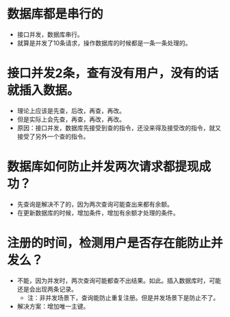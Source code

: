 # 数据库都是串行的
* 接口并发，数据库串行。
* 就算是并发了10条请求，操作数据库的时候都是一条一条处理的。

# 接口并发2条，查有没有用户，没有的话就插入数据。
* 理论上应该是先查，后改，再查，再改。
* 但是实际上会先查，再查，再改，再改。
* 原因：接口并发，数据库先接受到查的指令，还没来得及接受改的指令，就又接受了另外一个查的指令。

# 数据库如何防止并发两次请求都提现成功？
* 先查询是解决不了的，因为两次查询可能查出来都有余额。
* 在更新数据库的时候，增加条件，增加有余额才处理的条件。

# 注册的时间，检测用户是否存在能防止并发么？
* 不能，因为并发时，两次查询可能都查不出结果。如此。插入数据库时，可能还是会出现两条记录。
    - 注：非并发场景下，查询能防止重复注册。但是并发场景下是防止不了。
* 解决方案：增加唯一主键。
